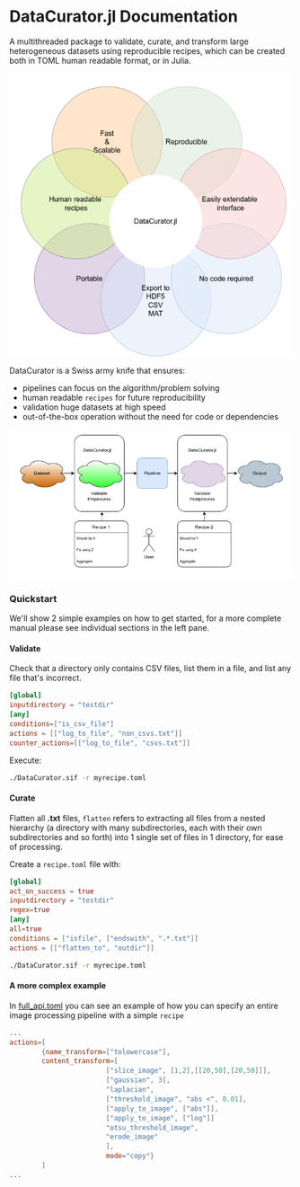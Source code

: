 # DataCurator.jl Documentation
A multithreaded package to validate, curate, and transform large heterogeneous datasets using reproducible recipes, which can be created both in TOML human readable format, or in Julia.

![Concept](../assets/venn.png)

DataCurator is a Swiss army knife that ensures:
- pipelines can focus on the algorithm/problem solving
- human readable `recipes` for future reproducibility
- validation huge datasets at high speed
- out-of-the-box operation without the need for code or dependencies

![Concept](../assets/whatami.png)

### Quickstart
We'll show 2 simple examples on how to get started, for a more complete manual please see individual sections in the left pane.
#### Validate
Check that a directory only contains CSV files, list them in a file, and list any file that's incorrect.
```toml
[global]
inputdirectory = "testdir"
[any]
conditions=["is_csv_file"]
actions = [["log_to_file", "non_csvs.txt"]]
counter_actions=[["log_to_file", "csvs.txt"]]
```
Execute:
```bash
./DataCurator.sif -r myrecipe.toml
```
#### Curate
Flatten all **.txt** files, `flatten` refers to extracting all files from a nested hierarchy (a directory with many subdirectories, each with their own subdirectories and so forth) into 1 single set of files in 1 directory, for ease of processing.

Create a `recipe.toml` file with:
```toml
[global]
act_on_success = true
inputdirectory = "testdir"
regex=true
[any]
all=true
conditions = ["isfile", ["endswith", ".*.txt"]]
actions = [["flatten_to", "outdir"]]
```

```bash
./DataCurator.sif -r myrecipe.toml
```


#### A more complex example
In [full_api.toml](example_recipes/full_api.toml) you can see an example of how you can specify an entire image processing pipeline with a simple `recipe`
```toml
...
actions=[
        {name_transform=["tolowercase"],
        content_transform=[
                        ["slice_image", [1,2],[[20,50],[20,50]]],
                        ["gaussian", 3],
                        "laplacian",
                        ["threshold_image", "abs <", 0.01],
                        ["apply_to_image", ["abs"]],
                        ["apply_to_image", ["log"]]
                        "otsu_threshold_image",
                        "erode_image"
                        ],
                        mode="copy"}
        ]
...
```
